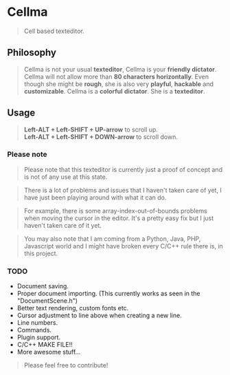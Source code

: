 # Cellma
> Cell based texteditor.

## Philosophy
> Cellma is not your usual <b>texteditor</b>, Cellma is your
> <b>friendly dictator</b>.
> Cellma will not allow more than <b>80 characters horizontally</b>.
> Even though she might be <b>rough</b>, she is also very <b>playful</b>,
> <b>hackable</b> and
> <b>customizable</b>.
> Cellma is a <b>colorful</b> <b>dictator</b>.
> She is a <b>texteditor</b>.

## Usage
> <b>Left-ALT + Left-SHIFT + UP-arrow</b> to scroll up.<br>
> <b>Left-ALT + Left-SHIFT + DOWN-arrow</b> to scroll down.

### Please note
> Please note that this texteditor is currently just a proof of concept and
> is not of any use at this state.

> There is a lot of problems and issues that I haven't taken care of yet,
> I have just been playing around with what it can do.

> For example, there is some array-index-out-of-bounds problems when moving
> the cursor in the editor. It's a pretty easy fix but I just haven't taken
> care of it yet.

> You may also note that I am coming from a Python, Java, PHP, Javascript world
> and I might have broken every C/C++ rule there is, in this project.

### TODO
* Document saving.
* Proper document importing. (This currently works as seen in the "DocumentScene.h")
* Better text rendering, custom fonts etc.
* Cursor adjustment to line above when creating a new line.
* Line numbers.
* Commands.
* Plugin support.
* C/C++ MAKE FILE!!
* More awesome stuff...

> Please feel free to contribute!
